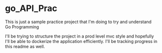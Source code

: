 # go_API_Prac

This is just a sample practice project that I'm doing to try and understand Go Programming

I'll be trying to structure the project in a prod level mvc style and hopefully I'll be able to dockerize the application efficiently.
I'll be tracking progress in this readme as well.

